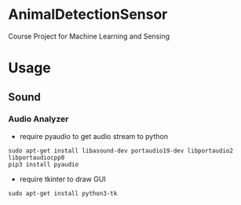 # AnimalDetectionSensor
Course Project for Machine Learning and Sensing

#  Usage
## Sound
### Audio Analyzer
+ require pyaudio to get audio stream to python
```
sudo apt-get install libasound-dev portaudio19-dev libportaudio2 libportaudiocpp0
pip3 install pyaudio
```
+  require tkinter to draw GUI
```
sudo apt-get install python3-tk
```
